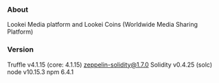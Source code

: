 ### About
Lookei Media platform and Lookei Coins
(Worldwide Media Sharing Platform)

### Version

Truffle v4.1.15 (core: 4.1.15)
zeppelin-solidity@1.7.0
Solidity v0.4.25 (solc)
node v10.15.3
npm 6.4.1

